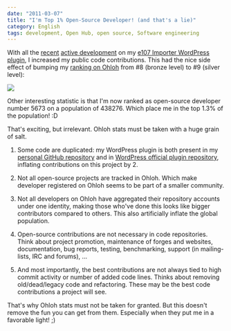 ```yaml
---
date: "2011-03-07"
title: "I'm Top 1% Open-Source Developer! (and that's a lie)"
category: English
tags: development, Open Hub, open source, Software engineering
---
```


With all the [recent](https://kevin.deldycke.com/2011/01/e107-importer-wordpress-plugin-v1-0-released/) [active development](https://kevin.deldycke.com/2011/03/e107-importer-1-1/) on my [e107 Importer WordPress plugin](https://wordpress.org/extend/plugins/e107-importer/), I increased my public code contributions. This had the nice side effect of bumping my [ranking on Ohloh](https://www.openhub.net/accounts/kevin) from #8 (bronze level) to #9 (silver level):

![](/uploads/2011/ohloh-rank-from-bronze-to-silver.png)

Other interesting statistic is that I'm now ranked as open-source developer number 5673 on a population of 438276. Which place me in the top 1.3% of the population! :D

That's exciting, but irrelevant. Ohloh stats must be taken with a huge grain of salt.

  1. Some code are duplicated: my WordPress plugin is both present in my [personal GitHub repository](https://github.com/kdeldycke/e107-importer) and in [WordPress official plugin repository](https://plugins.trac.wordpress.org/browser/e107-importer/), inflating contributions on this project by 2.

  2. Not all open-source projects are tracked in Ohloh. Which make developer registered on Ohloh seems to be part of a smaller community.

  3. Not all developers on Ohloh have aggregated their repository accounts under one identity, making those who've done this looks like bigger contributors compared to others. This also artificially inflate the global population.

  4. Open-source contributions are not necessary in code repositories. Think about project promotion, maintenance of forges and websites, documentation, bug reports, testing, benchmarking, support (in mailing-lists, IRC and forums), ...

  5. And most importantly, the best contributions are not always tied to high commit activity or number of added code lines. Thinks about removing old/dead/legacy code and refactoring. These may be the best code contributions a project will see.

That's why Ohloh stats must not be taken for granted. But this doesn't remove the fun you can get from them. Especially when they put me in a favorable light! ;)
